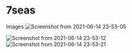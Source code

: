 # 7seas
Images 
![Screenshot from 2021-06-14 23-53-05](https://user-images.githubusercontent.com/56231634/121940961-5029a280-cd6c-11eb-9a04-f9fc6d69ff46.png)

![Screenshot from 2021-06-14 23-53-12](https://user-images.githubusercontent.com/56231634/121941134-86ffb880-cd6c-11eb-932f-9016004af3d2.png)
![Screenshot from 2021-06-14 23-53-21](https://user-images.githubusercontent.com/56231634/121941195-9848c500-cd6c-11eb-9a7d-7a1e97cc49c8.png)
